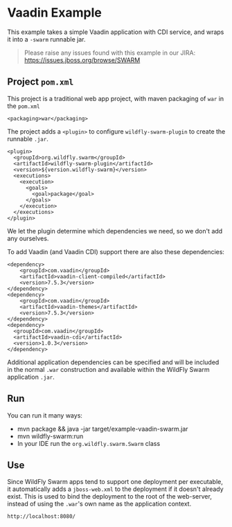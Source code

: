 # Vaadin Example

This example takes a simple Vaadin application with CDI service, and wraps it into
a `-swarm` runnable jar.

> Please raise any issues found with this example in our JIRA:
> https://issues.jboss.org/browse/SWARM

## Project `pom.xml`

This project is a traditional web app project, with maven packaging
of `war` in the `pom.xml`

    <packaging>war</packaging>

The project adds a `<plugin>` to configure `wildfly-swarm-plugin` to
create the runnable `.jar`.

    <plugin>
      <groupId>org.wildfly.swarm</groupId>
      <artifactId>wildfly-swarm-plugin</artifactId>
      <version>${version.wildfly-swarm}</version>
      <executions>
        <execution>
          <goals>
            <goal>package</goal>
          </goals>
        </execution>
      </executions>
    </plugin>

We let the plugin determine which dependencies we need, so we don't add any ourselves.

To add Vaadin (and Vaadin CDI) support there are also these dependencies:

    <dependency>
        <groupId>com.vaadin</groupId>
        <artifactId>vaadin-client-compiled</artifactId>
        <version>7.5.3</version>
    </dependency>
    <dependency>
        <groupId>com.vaadin</groupId>
        <artifactId>vaadin-themes</artifactId>
        <version>7.5.3</version>
    </dependency>
    <dependency>
      <groupId>com.vaadin</groupId>
      <artifactId>vaadin-cdi</artifactId>
      <version>1.0.3</version>
    </dependency>

Additional application dependencies can be
specified and will be included in the normal `.war` construction and available
within the WildFly Swarm application `.jar`.

## Run

You can run it many ways:

* mvn package && java -jar target/example-vaadin-swarm.jar
* mvn wildfly-swarm:run
* In your IDE run the `org.wildfly.swarm.Swarm` class

## Use

Since WildFly Swarm apps tend to support one deployment per executable, it
automatically adds a `jboss-web.xml` to the deployment if it doesn't already
exist.  This is used to bind the deployment to the root of the web-server,
instead of using the `.war`'s own name as the application context.

    http://localhost:8080/
